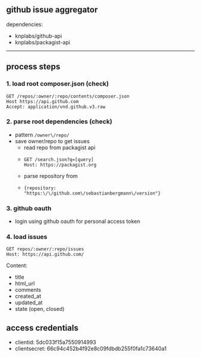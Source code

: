 github issue aggregator
---
dependencies:
- knplabs/github-api 
- knplabs/packagist-api
---

## process steps
### 1. load root composer.json (check)

    GET /repos/:owner/:repo/contents/composer.json
    Host https://api.github.com
    Accept: application/vnd.github.v3.raw

### 2. parse root dependencies (check)
- pattern `/owner\/repo/`
- save owner/repo to get issues
  - read repo from packagist api
  -     GET /search.json?q=[query]
        Host: https://packagist.org
  - parse repository from 
  -     {repository: "https:\/\/github.com\/sebastianbergmann\/version"}

### 3. github oauth
- login using github oauth for personal access token

### 4. load issues

    GET repos/:owner/:repo/issues
    Host: https://api.github.com/

Content:
- title
- html_url
- comments
- created_at
- updated_at
- state (open, closed)

## access credentials
- clientid: 5dc033f15a7550914993
- clientsecret: 66c94c452b4f92e8c09fdbdb255f0fa1c73640a1
